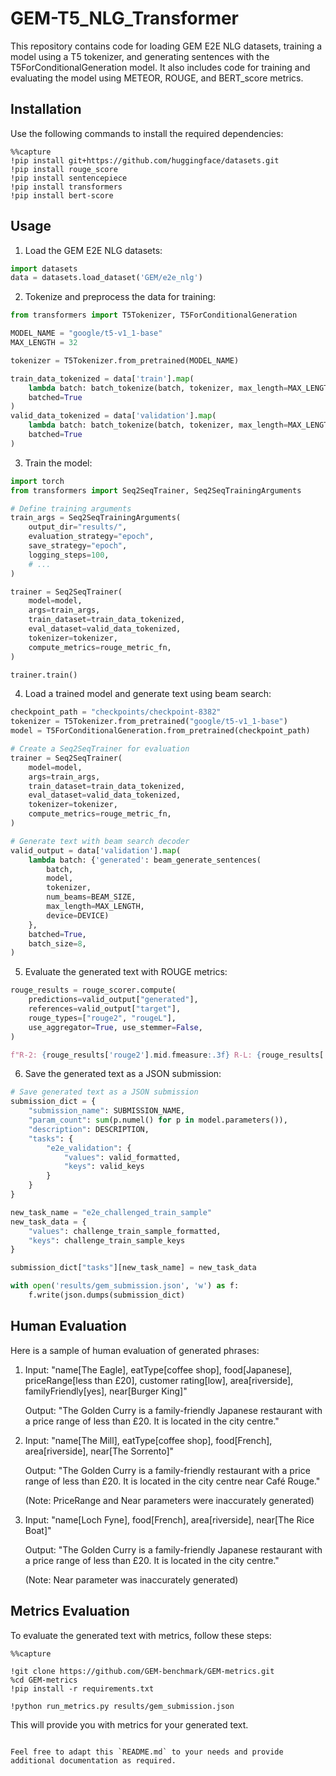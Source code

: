 # GEM-T5_NLG_Transformer


This repository contains code for loading GEM E2E NLG datasets, training a model using a T5 tokenizer, and generating sentences with the T5ForConditionalGeneration model. It also includes code for training and evaluating the model using METEOR, ROUGE, and BERT_score metrics.

## Installation

Use the following commands to install the required dependencies:

```shell
%%capture
!pip install git+https://github.com/huggingface/datasets.git
!pip install rouge_score
!pip install sentencepiece
!pip install transformers
!pip install bert-score
```

## Usage

1. Load the GEM E2E NLG datasets:

```python
import datasets
data = datasets.load_dataset('GEM/e2e_nlg')
```

2. Tokenize and preprocess the data for training:

```python
from transformers import T5Tokenizer, T5ForConditionalGeneration

MODEL_NAME = "google/t5-v1_1-base"
MAX_LENGTH = 32

tokenizer = T5Tokenizer.from_pretrained(MODEL_NAME)

train_data_tokenized = data['train'].map(
    lambda batch: batch_tokenize(batch, tokenizer, max_length=MAX_LENGTH),
    batched=True
)
valid_data_tokenized = data['validation'].map(
    lambda batch: batch_tokenize(batch, tokenizer, max_length=MAX_LENGTH),
    batched=True
)
```

3. Train the model:

```python
import torch
from transformers import Seq2SeqTrainer, Seq2SeqTrainingArguments

# Define training arguments
train_args = Seq2SeqTrainingArguments(
    output_dir="results/",
    evaluation_strategy="epoch",
    save_strategy="epoch",
    logging_steps=100,
    # ...
)

trainer = Seq2SeqTrainer(
    model=model,
    args=train_args,
    train_dataset=train_data_tokenized,
    eval_dataset=valid_data_tokenized,
    tokenizer=tokenizer,
    compute_metrics=rouge_metric_fn,
)

trainer.train()
```

4. Load a trained model and generate text using beam search:

```python
checkpoint_path = "checkpoints/checkpoint-8382"
tokenizer = T5Tokenizer.from_pretrained("google/t5-v1_1-base")
model = T5ForConditionalGeneration.from_pretrained(checkpoint_path)

# Create a Seq2SeqTrainer for evaluation
trainer = Seq2SeqTrainer(
    model=model,
    args=train_args,
    train_dataset=train_data_tokenized,
    eval_dataset=valid_data_tokenized,
    tokenizer=tokenizer,
    compute_metrics=rouge_metric_fn,
)

# Generate text with beam search decoder
valid_output = data['validation'].map(
    lambda batch: {'generated': beam_generate_sentences(
        batch,
        model,
        tokenizer,
        num_beams=BEAM_SIZE,
        max_length=MAX_LENGTH,
        device=DEVICE)
    },
    batched=True,
    batch_size=8,
)
```

5. Evaluate the generated text with ROUGE metrics:

```python
rouge_results = rouge_scorer.compute(
    predictions=valid_output["generated"],
    references=valid_output["target"],
    rouge_types=["rouge2", "rougeL"],
    use_aggregator=True, use_stemmer=False,
)

f"R-2: {rouge_results['rouge2'].mid.fmeasure:.3f} R-L: {rouge_results['rougeL'].mid.fmeasure:.3f}"
```

6. Save the generated text as a JSON submission:

```python
# Save generated text as a JSON submission
submission_dict = {
    "submission_name": SUBMISSION_NAME,
    "param_count": sum(p.numel() for p in model.parameters()),
    "description": DESCRIPTION,
    "tasks": {
        "e2e_validation": {
            "values": valid_formatted,
            "keys": valid_keys
        }
    }
}

new_task_name = "e2e_challenged_train_sample"
new_task_data = {
    "values": challenge_train_sample_formatted,
    "keys": challenge_train_sample_keys
}

submission_dict["tasks"][new_task_name] = new_task_data

with open('results/gem_submission.json', 'w') as f:
    f.write(json.dumps(submission_dict)
```

## Human Evaluation

Here is a sample of human evaluation of generated phrases:

1. Input: "name[The Eagle], eatType[coffee shop], food[Japanese], priceRange[less than £20], customer rating[low], area[riverside], familyFriendly[yes], near[Burger King]"

   Output: "The Golden Curry is a family-friendly Japanese restaurant with a price range of less than £20. It is located in the city centre."

2. Input: "name[The Mill], eatType[coffee shop], food[French], area[riverside], near[The Sorrento]"

   Output: "The Golden Curry is a family-friendly restaurant with a price range of less than £20. It is located in the city centre near Café Rouge."

   (Note: PriceRange and Near parameters were inaccurately generated)

3. Input: "name[Loch Fyne], food[French], area[riverside], near[The Rice Boat]"

   Output: "The Golden Curry is a family-friendly Japanese restaurant with a price range of less than £20. It is located in the city centre."

   (Note: Near parameter was inaccurately generated)

## Metrics Evaluation

To evaluate the generated text with metrics, follow these steps:

```shell
%%capture

!git clone https://github.com/GEM-benchmark/GEM-metrics.git
%cd GEM-metrics
!pip install -r requirements.txt

!python run_metrics.py results/gem_submission.json
```

This will provide you with metrics for your generated text.
```

Feel free to adapt this `README.md` to your needs and provide additional documentation as required.